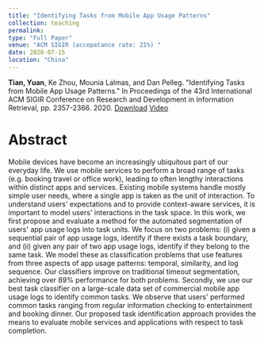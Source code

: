 ```yaml
---
title: "Identifying Tasks from Mobile App Usage Patterns"
collection: teaching
permalink: 
type: "Full Paper"
venue: "ACM SIGIR (accepatance rate: 21%) "
date: 2020-07-15
location: "China"
---
```


**Tian, Yuan**, Ke Zhou, Mounia Lalmas, and Dan Pelleg. "Identifying Tasks from Mobile App Usage Patterns." In Proceedings of the 43rd International ACM SIGIR Conference on Research and Development in Information Retrieval, pp. 2357-2366. 2020. [Download](https://dl.acm.org/doi/pdf/10.1145/3397271.3401441) [Video](https://dl.acm.org/doi/10.1145/3397271.3401441)



Abstract
======
Mobile devices have become an increasingly ubiquitous part of our everyday life. We use mobile services to perform a broad range of tasks (e.g. booking travel or office work), leading to often lengthy interactions within distinct apps and services. Existing mobile systems handle mostly simple user needs, where a single app is taken as the unit of interaction. To understand users' expectations and to provide context-aware services, it is important to model users' interactions in the task space. In this work, we first propose and evaluate a method for the automated segmentation of users' app usage logs into task units. We focus on two problems: (i) given a sequential pair of app usage logs, identify if there exists a task boundary, and (ii) given any pair of two app usage logs, identify if they belong to the same task. We model these as classification problems that use features from three aspects of app usage patterns: temporal, similarity, and log sequence. Our classifiers improve on traditional timeout segmentation, achieving over 89% performance for both problems. Secondly, we use our best task classifier on a large-scale data set of commercial mobile app usage logs to identify common tasks. We observe that users' performed common tasks ranging from regular information checking to entertainment and booking dinner. Our proposed task identification approach provides the means to evaluate mobile services and applications with respect to task completion.


